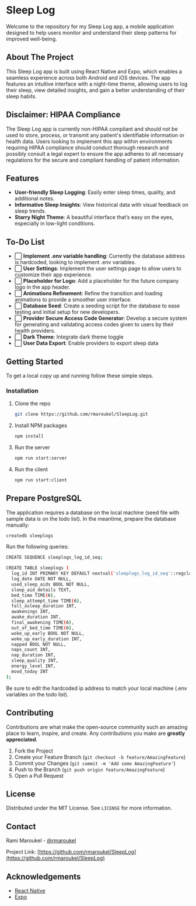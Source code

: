 
# Sleep Log

Welcome to the repository for my Sleep Log app, a mobile application designed to help users monitor and understand their sleep patterns for improved well-being.

## About The Project

This Sleep Log app is built using React Native and Expo, which enables a seamless experience across both Android and iOS devices. The app features an intuitive interface with a night-time theme, allowing users to log their sleep, view detailed insights, and gain a better understanding of their sleep habits.

## Disclaimer: HIPAA Compliance

The Sleep Log app is currently non-HIPAA compliant and should not be used to store, process, or transmit any patient's identifiable information or health data. Users looking to implement this app within environments requiring HIPAA compliance should conduct thorough research and possibly consult a legal expert to ensure the app adheres to all necessary regulations for the secure and compliant handling of patient information.

## Features

- **User-friendly Sleep Logging**: Easily enter sleep times, quality, and additional notes.
- **Informative Sleep Insights**: View historical data with visual feedback on sleep trends.
- **Starry Night Theme**: A beautiful interface that’s easy on the eyes, especially in low-light conditions.


## To-Do List

- ⬜ **Implement .env variable handling**: Currently the database address is hardcoded, looking to implement .env variables.
- ⬜ **User Settings**: Implement the user settings page to allow users to customize their app experience.
- ⬜ **Placeholder for Logo**: Add a placeholder for the future company logo in the app header.
- ⬜ **Animations Refinement**: Refine the transition and loading animations to provide a smoother user interface.
- ⬜ **Database Seed**: Create a seeding script for the database to ease testing and initial setup for new developers.
- ⬜ **Provider Secure Access Code Generator**: Develop a secure system for generating and validating access codes given to users by their health providers.
- ⬜ **Dark Theme**: Integrate dark theme toggle
- ⬜ **User Data Export**: Enable providers to export sleep data



## Getting Started

To get a local copy up and running follow these simple steps.

### Installation

1. Clone the repo
   ```sh
   git clone https://github.com/rmaroukel/SleepLog.git
   ```
2. Install NPM packages
   ```sh
   npm install
   ```
3. Run the server
   ```sh
   npm run start:server
   ```
4. Run the client
   ```sh
   npm run start:client
   ```

## Prepare PostgreSQL

The application requires a database on the local machine (seed file with sample data is on the todo list).
In the meantime, prepare the database manually:

```sh
createdb sleeplogs
```
Run the following queries:
```sh
CREATE SEQUENCE sleeplogs_log_id_seq;
```

```sh
CREATE TABLE sleeplogs (
  log_id INT PRIMARY KEY DEFAULT nextval('sleeplogs_log_id_seq'::regclass),
  log_date DATE NOT NULL,
  used_sleep_aids BOOL NOT NULL,
  sleep_aid_details TEXT,
  bed_time TIME(6),
  sleep_attempt_time TIME(6),
  fall_asleep_duration INT,
  awakenings INT,
  awake_duration INT,
  final_awakening TIME(6),
  out_of_bed_time TIME(6),
  woke_up_early BOOL NOT NULL,
  woke_up_early_duration INT,
  napped BOOL NOT NULL,
  naps_count INT,
  nap_duration INT,
  sleep_quality INT,
  energy_level INT,
  mood_today INT
);
```

Be sure to edit the hardcoded ip address to match your local machine (.env variables on the todo list).

## Contributing

Contributions are what make the open-source community such an amazing place to learn, inspire, and create. Any contributions you make are **greatly appreciated**.

1. Fork the Project
2. Create your Feature Branch (`git checkout -b feature/AmazingFeature`)
3. Commit your Changes (`git commit -m 'Add some AmazingFeature'`)
4. Push to the Branch (`git push origin feature/AmazingFeature`)
5. Open a Pull Request

## License

Distributed under the MIT License. See `LICENSE` for more information.

## Contact

Rami Maroukel - [@rmaroukel](https://www.linkedin.com/in/rmaroukel/)

Project Link: [https://github.com/rmaroukel/SleepLog](https://github.com/rmaroukel/SleepLog)

## Acknowledgements

- [React Native](https://reactnative.dev/)
- [Expo](https://expo.io/)
